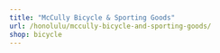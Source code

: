 ```yaml
---
title: "McCully Bicycle & Sporting Goods"
url: /honolulu/mccully-bicycle-and-sporting-goods/
shop: bicycle
---
```

